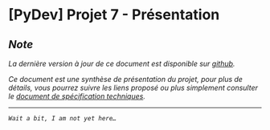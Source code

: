 # [PyDev] Projet 7 - Présentation

## _Note_

_La dernière version à jour de ce document est disponible sur [github](https://github.com/freezed/ocp7/blob/master/presentation.md)._

_Ce document est une synthèse de présentation du projet, pour plus de détails, vous pourrez suivre les liens proposé ou plus simplement consulter le [document de spécification techniques](https://github.com/freezed/ocp7/blob/master/specifications.md)._

---

_`Wait a bit, I am not yet here…`_
